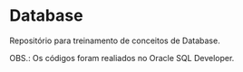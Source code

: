 # Database
Repositório para treinamento de conceitos de Database.

OBS.: Os códigos foram realiados no Oracle SQL Developer.
